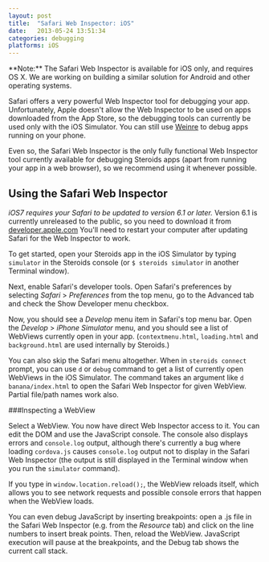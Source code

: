 ```yaml
---
layout: post
title:  "Safari Web Inspector: iOS"
date:   2013-05-24 13:51:34
categories: debugging
platforms: iOS
---
```


<div class="alert" markdown="1">
**Note:** The Safari Web Inspector is available for iOS only, and requires OS X. We are working on building a similar solution for Android and other operating systems.
</div>

Safari offers a very powerful Web Inspector tool for debugging your app. Unfortunately, Apple doesn't allow the Web Inspector to be used on apps downloaded from the App Store, so the debugging tools can currently be used only with the iOS Simulator. You can still use [Weinre][guide-debugging-weinre] to debug apps running on your phone.

Even so, the Safari Web Inspector is the only fully functional Web Inspector tool currently available for debugging Steroids apps (apart from running your app in a web browser), so we recommend using it whenever possible.

## Using the Safari Web Inspector

*iOS7 requires your Safari to be updated to version 6.1 or later.* Version 6.1 is currently unreleased to the public, so you need to download it from [developer.apple.com](https://developer.apple.com/devcenter/mac/index.action#downloads) You'll need to restart your computer after updating Safari for the Web Inspector to work.

To get started, open your Steroids app in the iOS Simulator by typing `simulator` in the Steroids console (or `$ steroids simulator` in another Terminal window).

Next, enable Safari's developer tools. Open Safari's preferences by selecting *Safari* > *Preferences* from the top menu, go to the Advanced tab and check the Show Developer menu checkbox.

Now, you should see a *Develop* menu item in Safari's top menu bar. Open the *Develop* > *iPhone Simulator* menu, and you should see a list of WebViews currently open in your app. (`contextmenu.html`, `loading.html` and `background.html` are used internally by Steroids.)

You can also skip the Safari menu altogether. When in `steroids connect` prompt, you can use `d` or `debug` command to get a list of currently open WebViews in the iOS Simulator. The command takes an argument like `d banana/index.html` to open the Safari Web Inspector for given WebView. Partial file/path names work also.

###Inspecting a WebView

Select a WebView. You now have direct Web Inspector access to it. You can edit the DOM and use the JavaScript console. The console also displays errors and `console.log` output, although there's currently a bug where loading `cordova.js` causes `console.log` output not to display in the Safari Web Inspector (the output is still displayed in the Terminal window when you run the `simulator` command).

If you type in `window.location.reload();`, the WebView reloads itself, which allows you to see network requests and possible console errors that happen when the WebView loads.

You can even debug JavaScript by inserting breakpoints: open a .js file in the Safari Web Inspector (e.g. from the *Resource* tab) and click on the line numbers to insert break points. Then, reload the WebView. JavaScript execution will pause at the breakpoints, and the Debug tab shows the current call stack.

[guide-debugging-weinre]: /steroids/guides/debugging/weinre
